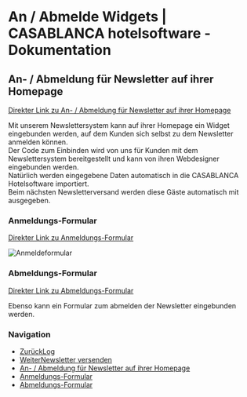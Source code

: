 # An / Abmelde Widgets | CASABLANCA hotelsoftware - Dokumentation

## An- / Abmeldung für Newsletter auf ihrer Homepage
[Direkter Link zu An- / Abmeldung für Newsletter auf ihrer Homepage](https://docs.casablanca.at/cloud/module/newsletter/widgets/#an---abmeldung-für-newsletter-auf-ihrer-homepage)

Mit unserem Newslettersystem kann auf ihrer Homepage ein Widget eingebunden werden, auf dem Kunden sich selbst zu dem Newsletter anmelden können.  
Der Code zum Einbinden wird von uns für Kunden mit dem Newslettersystem bereitgestellt und kann von ihren Webdesigner eingebunden werden.  
Natürlich werden eingegebene Daten automatisch in die CASABLANCA Hotelsoftware importiert.  
Beim nächsten Newsletterversand werden diese Gäste automatisch mit ausgegeben.

### Anmeldungs-Formular
[Direkter Link zu Anmeldungs-Formular](https://docs.casablanca.at/cloud/module/newsletter/widgets/#anmeldungs-formular)

![Anmeldeformular](https://docs.casablanca.at/assets/images/newsletter_registration-ffe4ab227ffb2c9656a952af8f001258.png "Anmeldeformular")

### Abmeldungs-Formular
[Direkter Link zu Abmeldungs-Formular](https://docs.casablanca.at/cloud/module/newsletter/widgets/#abmeldungs-formular)

Ebenso kann ein Formular zum abmelden der Newsletter eingebunden werden.

### Navigation
* [ZurückLog](https://docs.casablanca.at/cloud/module/newsletter/log)
* [WeiterNewsletter versenden](https://docs.casablanca.at/cloud/module/newsletter/delivery)
* [An- / Abmeldung für Newsletter auf ihrer Homepage](https://docs.casablanca.at/cloud/module/newsletter/widgets/#an---abmeldung-für-newsletter-auf-ihrer-homepage)
* [Anmeldungs-Formular](https://docs.casablanca.at/cloud/module/newsletter/widgets/#anmeldungs-formular)
* [Abmeldungs-Formular](https://docs.casablanca.at/cloud/module/newsletter/widgets/#abmeldungs-formular)